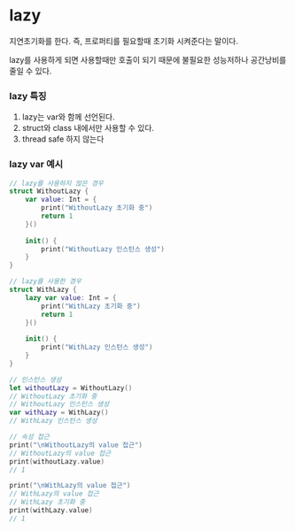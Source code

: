 # lazy

지연초기화를 한다.
즉, 프로퍼티를 필요할때 초기화 시켜준다는 말이다.


lazy를 사용하게 되면 사용할때만 호출이 되기 때문에 불필요한 성능저하나 공간낭비를 줄일 수 있다.

### lazy 특징
1. lazy는 var와 함께 선언된다.
2. struct와 class 내에서만 사용할 수 있다.
3. thread safe 하지 않는다

### lazy var 예시
```swift
// lazy를 사용하지 않은 경우
struct WithoutLazy {
    var value: Int = {
        print("WithoutLazy 초기화 중")
        return 1
    }()
    
    init() {
        print("WithoutLazy 인스턴스 생성")
    }
}

// lazy를 사용한 경우
struct WithLazy {
    lazy var value: Int = {
        print("WithLazy 초기화 중")
        return 1
    }()
    
    init() {
        print("WithLazy 인스턴스 생성")
    }
}

// 인스턴스 생성
let withoutLazy = WithoutLazy()
// WithoutLazy 초기화 중
// WithoutLazy 인스턴스 생성
var withLazy = WithLazy()
// WithLazy 인스턴스 생성

// 속성 접근
print("\nWithoutLazy의 value 접근")
// WithoutLazy의 value 접근
print(withoutLazy.value)
// 1

print("\nWithLazy의 value 접근")
// WithLazy의 value 접근
// WithLazy 초기화 중
print(withLazy.value)
// 1

```